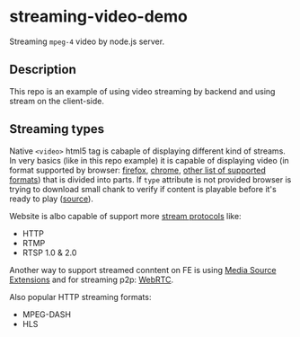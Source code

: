 # streaming-video-demo
Streaming `mpeg-4` video by node.js server.

## Description
This repo is an example of using video streaming by backend and using stream on the client-side.

## Streaming types

Native `<video>` html5 tag is cabaple of displaying different kind of streams.
In very basics (like in this repo example) it is capable of displaying video (in format supported by browser: [firefox](https://developer.mozilla.org/en-US/docs/Web/Media/Formats/codecs_parameter), [chrome](https://www.chromium.org/audio-video), [other list of supported formats](http://www.html5videoplayer.net/html5video/html5-video-formats-codec/)) that is divided into parts.
If `type` attribute is not provided browser is trying to download small chank to verify if content is playable before it's ready to play ([source](https://www.sitepoint.com/using-html5-video-and-audio-in-modern-browsers/)).

Website is albo capable of support more [stream protocols](https://developer.mozilla.org/en-US/docs/Web/Guide/Audio_and_video_delivery/Live_streaming_web_audio_and_video) like:
- HTTP
- RTMP
- RTSP 1.0 & 2.0

Another way to support streamed conntent on FE is using [Media Source Extensions](https://developer.mozilla.org/en-US/docs/Web/API/Media_Source_Extensions_API) and for streaming p2p: [WebRTC](https://webrtc.org/).

Also popular HTTP streaming formats:
- MPEG-DASH
- HLS